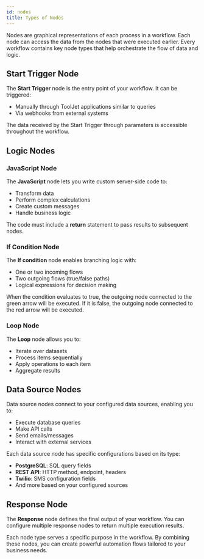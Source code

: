 ```yaml
---
id: nodes
title: Types of Nodes
---
```


Nodes are graphical representations of each process in a workflow. Each node can access the data from the nodes that were executed earlier. Every workflow contains key node types that help orchestrate the flow of data and logic.

## Start Trigger Node
The **Start Trigger** node is the entry point of your workflow. It can be triggered:
- Manually through ToolJet applications similar to queries
- Via webhooks from external systems

The data received by the Start Trigger through parameters is accessible throughout the workflow.

## Logic Nodes

### JavaScript Node
The **JavaScript** node lets you write custom server-side code to:
- Transform data
- Perform complex calculations
- Create custom messages
- Handle business logic

The code must include a **return** statement to pass results to subsequent nodes.

### If Condition Node
The **If condition** node enables branching logic with:
- One or two incoming flows
- Two outgoing flows (true/false paths)
- Logical expressions for decision making

When the condition evaluates to true, the outgoing node connected to the green arrow will be executed. If it is false, the outgoing node connected to the red arrow will be executed.

### Loop Node
The **Loop** node allows you to:
- Iterate over datasets
- Process items sequentially
- Apply operations to each item
- Aggregate results

## Data Source Nodes
Data source nodes connect to your configured data sources, enabling you to:
- Execute database queries
- Make API calls
- Send emails/messages
- Interact with external services

Each data source node has specific configurations based on its type:
- **PostgreSQL**: SQL query fields
- **REST API**: HTTP method, endpoint, headers
- **Twilio**: SMS configuration fields
- And more based on your configured sources

## Response Node
The **Response** node defines the final output of your workflow. You can configure multiple response nodes to return multiple execution results.

Each node type serves a specific purpose in the workflow. By combining these nodes, you can create powerful automation flows tailored to your business needs.